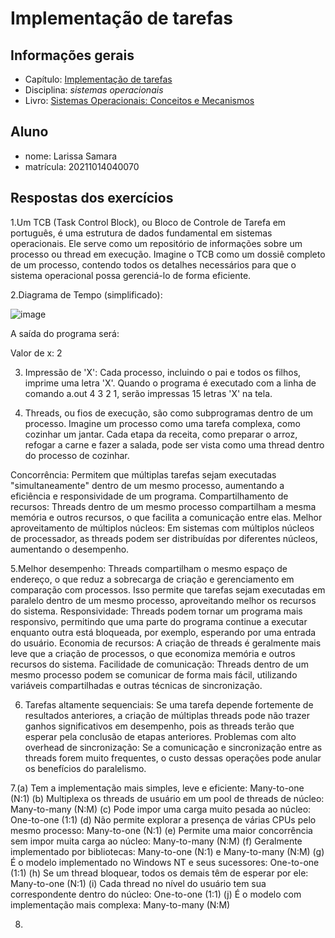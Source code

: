 # Implementação de tarefas

## Informações gerais

- Capítulo: [Implementação de tarefas](https://wiki.inf.ufpr.br/maziero/lib/exe/fetch.php?media=socm:socm-05.pdf)
- Disciplina: *sistemas operacionais*
- Livro: [Sistemas Operacionais: Conceitos e Mecanismos](https://wiki.inf.ufpr.br/maziero/doku.php?id=socm:start)

## Aluno

- nome: Larissa Samara 
- matrícula: 20211014040070

## Respostas dos exercícios

1.Um TCB (Task Control Block), ou Bloco de Controle de Tarefa em português, é uma estrutura de dados fundamental em sistemas operacionais. Ele serve como um repositório de informações sobre um processo ou thread em execução. Imagine o TCB como um dossiê completo de um processo, contendo todos os detalhes necessários para que o sistema operacional possa gerenciá-lo de forma eficiente.

2.Diagrama de Tempo (simplificado):

![image](https://github.com/user-attachments/assets/bd89346e-4613-4c15-937f-4c1ea54c5384)

A saída do programa será:

Valor de x: 2

3. Impressão de 'X': Cada processo, incluindo o pai e todos os filhos, imprime uma letra 'X'.
   Quando o programa é executado com a linha de comando a.out 4 3 2 1, serão impressas 15 letras 'X' na tela.

4. Threads, ou fios de execução, são como subprogramas dentro de um processo. Imagine um processo como uma tarefa complexa, como cozinhar um jantar. Cada etapa da receita, como preparar o arroz, refogar a carne e fazer a salada, pode ser vista como uma thread dentro do processo de cozinhar.

Concorrência: Permitem que múltiplas tarefas sejam executadas "simultaneamente" dentro de um mesmo processo, aumentando a eficiência e responsividade de um programa.
Compartilhamento de recursos: Threads dentro de um mesmo processo compartilham a mesma memória e outros recursos, o que facilita a comunicação entre elas.
Melhor aproveitamento de múltiplos núcleos: Em sistemas com múltiplos núcleos de processador, as threads podem ser distribuídas por diferentes núcleos, aumentando o desempenho.

5.Melhor desempenho: Threads compartilham o mesmo espaço de endereço, o que reduz a sobrecarga de criação e gerenciamento em comparação com processos. Isso permite que tarefas sejam executadas em paralelo dentro de um mesmo processo, aproveitando melhor os recursos do sistema.
Responsividade: Threads podem tornar um programa mais responsivo, permitindo que uma parte do programa continue a executar enquanto outra está bloqueada, por exemplo, esperando por uma entrada do usuário.
Economia de recursos: A criação de threads é geralmente mais leve que a criação de processos, o que economiza memória e outros recursos do sistema.
Facilidade de comunicação: Threads dentro de um mesmo processo podem se comunicar de forma mais fácil, utilizando variáveis compartilhadas e outras técnicas de sincronização.


6. Tarefas altamente sequenciais: Se uma tarefa depende fortemente de resultados anteriores, a criação de múltiplas threads pode não trazer ganhos significativos em desempenho, pois as threads terão que esperar pela conclusão de etapas anteriores.
Problemas com alto overhead de sincronização: Se a comunicação e sincronização entre as threads forem muito frequentes, o custo dessas operações pode anular os benefícios do paralelismo.

7.(a) Tem a implementação mais simples, leve e eficiente: Many-to-one (N:1)
(b) Multiplexa os threads de usuário em um pool de threads de núcleo: Many-to-many (N:M)
(c) Pode impor uma carga muito pesada ao núcleo: One-to-one (1:1)
(d) Não permite explorar a presença de várias CPUs pelo mesmo processo: Many-to-one (N:1)
(e) Permite uma maior concorrência sem impor muita carga ao núcleo: Many-to-many (N:M)
(f) Geralmente implementado por bibliotecas: Many-to-one (N:1) e Many-to-many (N:M)
(g) É o modelo implementado no Windows NT e seus sucessores: One-to-one (1:1)
(h) Se um thread bloquear, todos os demais têm de esperar por ele: Many-to-one (N:1)
(i) Cada thread no nível do usuário tem sua correspondente dentro do núcleo: One-to-one (1:1)
(j) É o modelo com implementação mais complexa: Many-to-many (N:M)

8.
